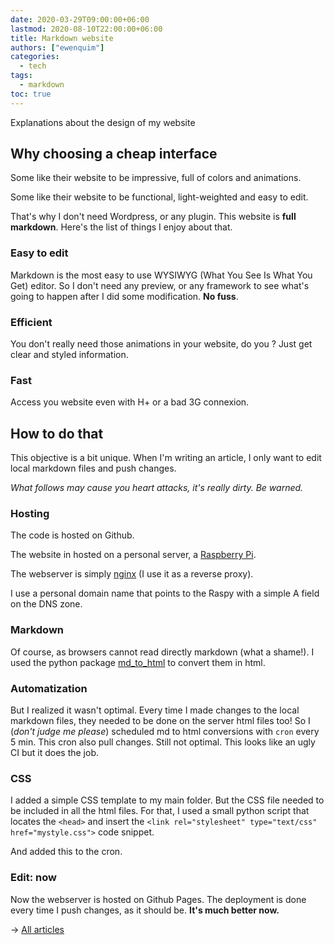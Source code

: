 ```yaml
---
date: 2020-03-29T09:00:00+06:00
lastmod: 2020-08-10T22:00:00+06:00
title: Markdown website
authors: ["ewenquim"]
categories:
  - tech
tags:
  - markdown
toc: true
---
```


Explanations about the design of my website

## Why choosing a cheap interface

Some like their website to be impressive, full of colors and animations.

Some like their website to be functional, light-weighted and easy to edit.

That's why I don't need Wordpress, or any plugin. This website is **full markdown**. Here's the list of things I enjoy about that.

### Easy to edit

Markdown is the most easy to use WYSIWYG (What You See Is What You Get) editor. So I don't need any preview, or any framework to see what's going to happen after I did some modification. **No fuss**.

### Efficient

You don't really need those animations in your website, do you ? Just get clear and styled information.

### Fast

Access you website even with H+ or a bad 3G connexion.

## How to do that

This objective is a bit unique. When I'm writing an article, I only want to edit local markdown files and push changes.

_What follows may cause you heart attacks, it's really dirty. Be warned._

### Hosting

The code is hosted on Github.

The website in hosted on a personal server, a [Raspberry Pi](https://www.raspberrypi.org/).

The webserver is simply [nginx](https://kinsta.com/knowledgebase/what-is-nginx/) (I use it as a reverse proxy).

I use a personal domain name that points to the Raspy with a simple A field on the DNS zone.

### Markdown

Of course, as browsers cannot read directly markdown (what a shame!). I used the python package [md_to_html](https://pypi.org/project/md-to-html/) to convert them in html.

### Automatization

But I realized it wasn't optimal. Every time I made changes to the local markdown files, they needed to be done on the server html files too! So I (_don't judge me please_) scheduled md to html conversions with `cron` every 5 min. This cron also pull changes. Still not optimal. This looks like an ugly CI but it does the job.

### CSS

I added a simple CSS template to my main folder. But the CSS file needed to be included in all the html files. For that, I used a small python script that locates the `<head>` and insert the `<link rel="stylesheet" type="text/css" href="mystyle.css">` code snippet.

And added this to the cron.

### Edit: now

Now the webserver is hosted on Github Pages. The deployment is done every time I push changes, as it should be. **It's much better now.**

→ [All articles]()
